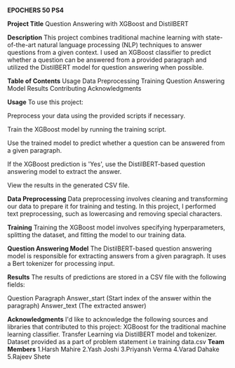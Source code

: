 **EPOCHERS 50 PS4**

**Project Title**
Question Answering with XGBoost and DistilBERT

**Description**
This project combines traditional machine learning with state-of-the-art natural language processing (NLP) techniques to answer questions from a given context. I used an XGBoost classifier to predict whether a question can be answered from a provided paragraph and utilized the DistilBERT model for question answering when possible.

**Table of Contents**
Usage
Data Preprocessing
Training
Question Answering Model
Results
Contributing
Acknowledgments

**Usage**
To use this project:

Preprocess your data using the provided scripts if necessary.

Train the XGBoost model by running the training script.

Use the trained model to predict whether a question can be answered from a given paragraph.

If the XGBoost prediction is 'Yes', use the DistilBERT-based question answering model to extract the answer.

View the results in the generated CSV file.

**Data Preprocessing**
Data preprocessing involves cleaning and transforming our data to prepare it for training and testing. In this project, I performed text preprocessing, such as lowercasing and removing special characters.

**Training**
Training the XGBoost model involves specifying hyperparameters, splitting the dataset, and fitting the model to our training data.

**Question Answering Model**
The DistilBERT-based question answering model is responsible for extracting answers from a given paragraph. It uses a Bert tokenizer for processing input.

**Results**
The results of predictions are stored in a CSV file with the following fields:

Question
Paragraph
Answer_start (Start index of the answer within the paragraph)
Answer_text (The extracted answer)

**Acknowledgments**
I'd like to acknowledge the following sources and libraries that contributed to this project:
XGBoost for the traditional machine learning classifier.
Transfer Learning via  DistilBERT model and tokenizer.
Dataset provided as a part of problem statement i.e training data.csv
**Team Members**
1.Harsh Mahire
2.Yash Joshi
3.Priyansh Verma
4.Varad Dahake
5.Rajeev Shete

